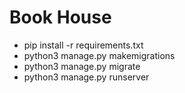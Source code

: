 # Book House 

- pip install -r requirements.txt
- python3 manage.py makemigrations
- python3 manage.py migrate
- python3 manage.py runserver
